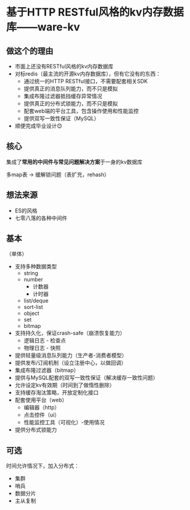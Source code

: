 # 基于HTTP RESTful风格的kv内存数据库——ware-kv

## 做这个的理由

- 市面上还没有RESTful风格的kv内存数据库
- 对标redis（最主流的开源kv内存数据库），但有它没有的东西：
    - 通过统一的HTTP RESTful接口，不需要配套相关SDK
    - 提供真正的消息队列能力，而不只是模拟
    - 集成布隆过滤器抵挡缓存异常情况
    - 提供真正的分布式锁能力，而不只是模拟
    - 配套web端的平台工具，包含操作使用和性能监控
    - 提供双写一致性保证（MySQL）
- 顺便完成毕业设计😊

## 核心

集成了**常用的中间件与常见问题解决方案**于一身的kv数据库

多map表 → 缓解锁问题（表扩充，rehash）

## 想法来源
- ES的风格
- 七零八落的各种中间件

## 基本

（单体）

- 支持多种数据类型
    - string
    - number
        - 计数器
        - 计时器
    - list/deque
    - sort-list
    - object
    - set
    - bitmap
- 支持持久化，保证crash-safe（崩溃恢复能力）
    - 逻辑日志 - 检查点
    - 物理日志 - 快照
- 提供轻量级消息队列能力（生产者-消费者模型）
- 提供发布/订阅机制（设立注册中心，以做回调）
- 集成布隆过滤器（bitmap）
- 提供与MySQL配套的双写一致性保证（解决缓存一致性问题）
- 允许设定kv有效期（时间到了做惰性删除）
- 支持缓存淘汰策略，开放定制化接口
- 配套使用平台（web）
    - 编辑器（http）
    - 点击控件（ui）
    - 性能监控工具（可视化）-使用情况
- 提供分布式锁能力

## 可选

时间允许情况下，加入分布式：

- 集群
- 哨兵
- 数据分片
- 主从复制